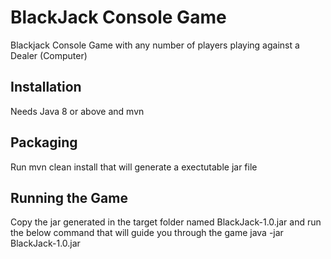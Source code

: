 # BlackJack Console Game
Blackjack Console Game with any number of players playing against a Dealer (Computer)

## Installation
Needs Java 8 or above and mvn

## Packaging
Run mvn clean install that will generate a exectutable jar file

## Running the Game
Copy the jar generated in the target folder named BlackJack-1.0.jar and run the below command that will guide you through the game
java -jar BlackJack-1.0.jar
